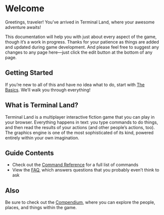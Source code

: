 # Welcome

Greetings, traveler! You’ve arrived in Terminal Land, where your awesome adventure awaits!

This documentation will help you with just about every aspect of the game, though it’s a work in progress. Thanks for your patience as things are added and updated during game development. And please feel free to suggest any changes to any page here—just click the edit button at the bottom of any page.

## Getting Started

If you’re new to all of this and have no idea what to do, start with [The Basics](basics). We’ll walk you through everything!

## What is Terminal Land?

Terminal Land is a multiplayer interactive fiction game that you can play in your browser. Everything happens in text: you type commands to do things, and then read the results of your actions (and other people’s actions, too). The graphics engine is one of the most sophisticated of its kind, powered entirely within your own imagination.

## Guide Contents

* Check out the [Command Reference](commands) for a full list of commands
* View the [FAQ](faq), which answers questions that you probably even’t think to ask

## Also

Be sure to check out the [Compendium](https://compendium.terminal.land), where you can explore the people, places, and things within the game.
